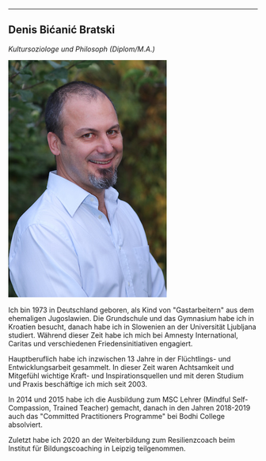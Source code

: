  
---
## Denis Bićanić Bratski
*Kultursoziologe und Philosoph (Diplom/M.A.)*

![Denis Bicanic](/images/denis.jpg)

Ich bin 1973 in Deutschland geboren, als Kind von "Gastarbeitern" aus dem ehemaligen Jugoslawien. Die Grundschule und das Gymnasium habe ich in Kroatien besucht, danach habe ich in Slowenien an der Universität Ljubljana studiert. Während dieser Zeit habe ich mich bei Amnesty International, Caritas und verschiedenen Friedensinitiativen engagiert.

Hauptberuflich habe ich inzwischen 13 Jahre in der Flüchtlings- und Entwicklungsarbeit gesammelt. In dieser Zeit waren Achtsamkeit und Mitgefühl wichtige Kraft- und Inspirationsquellen und mit deren Studium und Praxis beschäftige ich mich seit 2003. 

In 2014 und 2015 habe ich die Ausbildung zum MSC Lehrer (Mindful Self-Compassion, Trained Teacher) gemacht, danach in den Jahren 2018-2019 auch das "Committed Practitioners Programme" bei Bodhi College absolviert. 

Zuletzt habe ich 2020 an der Weiterbildung zum Resilienzcoach beim Institut für Bildungscoaching in Leipzig teilgenommen.



